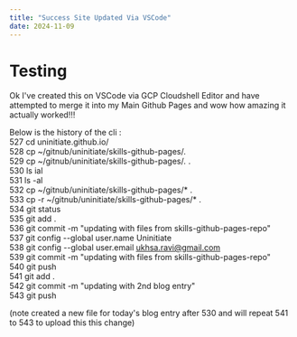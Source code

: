 ```yaml
---
title: "Success Site Updated Via VSCode"
date: 2024-11-09
---
```

# Testing
Ok I've created this on VSCode via GCP Cloudshell Editor and have attempted to merge it into my Main Github Pages
and wow how amazing it actually worked!!!

Below is the history of the cli :                        <br>
  527  cd uninitiate.github.io/                          <br>
  528  cp ~/gitnub/uninitiate/skills-github-pages/*.*    <br>
  529  cp ~/gitnub/uninitiate/skills-github-pages/*.* .  <br>
  530  ls ial                                             <br>
  531  ls -al                                             <br>
  532  cp ~/gitnub/uninitiate/skills-github-pages/* .     <br>
  533  cp -r ~/gitnub/uninitiate/skills-github-pages/* .  <br>
  534  git status                                         <br>
  535  git add .                                          <br>
  536  git commit -m "updating with files from skills-github-pages-repo"  <br>
  537  git config --global user.name Uninitiate                           <br>
  538  git config --global user.email ukhsa.ravi@gmail.com                <br>
  539  git commit -m "updating with files from skills-github-pages-repo"  <br>
  540  git push                                                           <br>
  541  git add .                                                          <br>
  542  git commit -m "updating with 2nd blog entry"                       <br>
  543  git push                                                             <br>


  (note created a new file for today's blog entry after 530 and will repeat 541 to 543 to upload this this change)